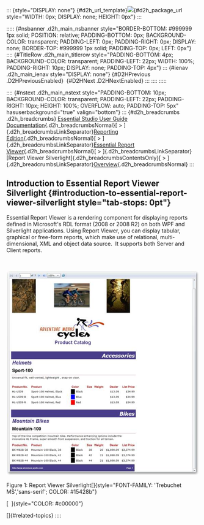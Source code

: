 ::: {style="DISPLAY: none"}
[](ms-xhelp:///?Id=d2h_url_template){#d2h_url_template}![](!package_url!){#d2h_package_url style="WIDTH: 0px; DISPLAY: none; HEIGHT: 0px"}
:::

::::: {#nsbanner .d2h_main_nsbanner style="BORDER-BOTTOM: #999999 1px solid; POSITION: relative; PADDING-BOTTOM: 0px; BACKGROUND-COLOR: transparent; PADDING-LEFT: 0px; PADDING-RIGHT: 0px; DISPLAY: none; BORDER-TOP: #999999 1px solid; PADDING-TOP: 0px; LEFT: 0px"}
:::: {#TitleRow .d2h_main_titlerow style="PADDING-BOTTOM: 4px; BACKGROUND-COLOR: transparent; PADDING-LEFT: 22px; WIDTH: 100%; PADDING-RIGHT: 10px; DISPLAY: none; PADDING-TOP: 4px"}
::: {#ienav .d2h_main_ienav style="DISPLAY: none"}
[](ms-xhelp:///?Id=8e91d3a6-7b85-4d08-bf23-091a30b7ab43){#D2HPrevious .D2HPreviousEnabled}  [](ms-xhelp:///?Id=fdd98d4e-3fab-4a35-b809-2ab3d7706f7a){#D2HNext .D2HNextEnabled}
:::
::::
:::::

:::: {#nstext .d2h_main_nstext style="PADDING-BOTTOM: 10px; BACKGROUND-COLOR: transparent; PADDING-LEFT: 22px; PADDING-RIGHT: 10px; HEIGHT: 100%; OVERFLOW: auto; PADDING-TOP: 5px" hasuserbackground="true" valign="bottom"}
::: {#d2h_breadcrumbs .d2h_breadcrumbs}
[Essential Studio User Guide Documentation](ms-xhelp:///?Id=12457748-09e3-4d74-a240-8e049cedf030){.d2h_breadcrumbsNormal}[ \> ]{.d2h_breadcrumbsLinkSeparator}[Reporting Edition](ms-xhelp:///?Id=027aa5b6-6676-4f93-ad23-c20e8c45792e){.d2h_breadcrumbsNormal}[ \> ]{.d2h_breadcrumbsLinkSeparator}[Essential Report Viewer](ms-xhelp:///?Id=35081cc7-4b81-4ef5-97d2-894ad584b907){.d2h_breadcrumbsNormal}[ \> ]{.d2h_breadcrumbsLinkSeparator}[Report Viewer Silverlight]{.d2h_breadcrumbsContentsOnly}[ \> ]{.d2h_breadcrumbsLinkSeparator}[Overview](ms-xhelp:///?Id=8e91d3a6-7b85-4d08-bf23-091a30b7ab43){.d2h_breadcrumbsNormal}
:::

## Introduction to Essential Report Viewer Silverlight {#introduction-to-essential-report-viewer-silverlight style="tab-stops: 0pt"}

Essential Report Viewer is a rendering component for displaying reports defined in Microsoft's RDL format (2008 or 2008 R2) on both WPF and Silverlight applications. Using Report Viewer, you can display tabular, graphical or free-form reports, which make use of relational, multi-dimensional, XML and object data source.  It supports both Server and Client reports.

 

![](ImagesExt/image32_0.jpg)

Figure 1: Report Viewer Silverlight[]{style="FONT-FAMILY: 'Trebuchet MS','sans-serif'; COLOR: #15428b"}

[  ]{style="COLOR: #c00000"}

[]{#related-topics}
::::
